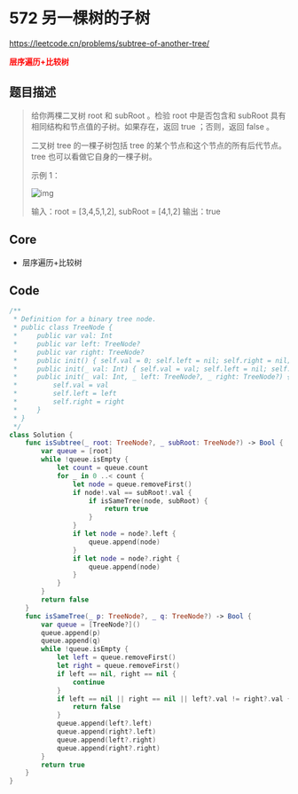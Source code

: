 # 572 另一棵树的子树

https://leetcode.cn/problems/subtree-of-another-tree/

**<font color=red>层序遍历+比较树</font>**

## 题目描述

> 给你两棵二叉树 root 和 subRoot 。检验 root 中是否包含和 subRoot 具有相同结构和节点值的子树。如果存在，返回 true ；否则，返回 false 。
>
> 二叉树 tree 的一棵子树包括 tree 的某个节点和这个节点的所有后代节点。tree 也可以看做它自身的一棵子树。
>
>  
>
> 示例 1：
>
> ![img](https://assets.leetcode.com/uploads/2021/04/28/subtree1-tree.jpg)
>
> 输入：root = [3,4,5,1,2], subRoot = [4,1,2]
> 输出：true



## Core

- 层序遍历+比较树

## Code

```swift
/**
 * Definition for a binary tree node.
 * public class TreeNode {
 *     public var val: Int
 *     public var left: TreeNode?
 *     public var right: TreeNode?
 *     public init() { self.val = 0; self.left = nil; self.right = nil; }
 *     public init(_ val: Int) { self.val = val; self.left = nil; self.right = nil; }
 *     public init(_ val: Int, _ left: TreeNode?, _ right: TreeNode?) {
 *         self.val = val
 *         self.left = left
 *         self.right = right
 *     }
 * }
 */
class Solution {
    func isSubtree(_ root: TreeNode?, _ subRoot: TreeNode?) -> Bool {
        var queue = [root]
        while !queue.isEmpty {
            let count = queue.count
            for _ in 0 ..< count {
                let node = queue.removeFirst()
                if node!.val == subRoot!.val {
                    if isSameTree(node, subRoot) {
                        return true
                    }
                }
                if let node = node?.left {
                    queue.append(node)
                }
                if let node = node?.right {
                    queue.append(node)
                }
            }
        }
        return false
    }
    func isSameTree(_ p: TreeNode?, _ q: TreeNode?) -> Bool {
        var queue = [TreeNode?]()
        queue.append(p)
        queue.append(q)
        while !queue.isEmpty {
            let left = queue.removeFirst()
            let right = queue.removeFirst()
            if left == nil, right == nil {
                continue
            }
            if left == nil || right == nil || left?.val != right?.val {
                return false
            }
            queue.append(left?.left)
            queue.append(right?.left)
            queue.append(left?.right)
            queue.append(right?.right)
        }
        return true
    }
}
```

